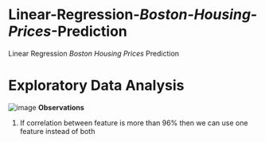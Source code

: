 # Linear-Regression-_Boston-Housing-Prices_-Prediction
Linear Regression _Boston Housing Prices_ Prediction

# Exploratory Data Analysis
![image](https://user-images.githubusercontent.com/38419795/195986745-7b1ff44b-cd77-44db-8393-de9c57ec1ad1.png)
**Observations** </br>
1. If correlation between feature is more than 96% then we can use one feature instead of both
